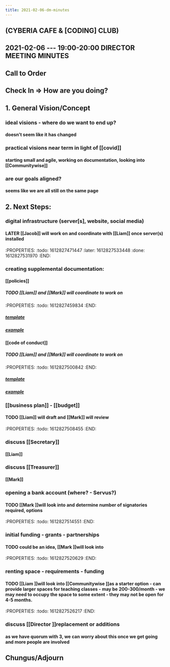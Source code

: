 ```yaml
---
title: 2021-02-06-dm-minutes
---
```


## (CYBERIA CAFE & [CODING] CLUB)
2021-02-06 --- 19:00-20:00
DIRECTOR MEETING
MINUTES
----------
## Call to Order

## Check In => How are you doing?
## 1. General Vision/Concept
### ideal visions - where do we want to end up?
#### doesn’t seem like it has changed
### practical visions near term in light of [[covid]]
#### starting small and agile, working on documentation, looking into [[Communitywise]]
### are our goals aligned?
#### seems like we are all still on the same page
## 2. Next Steps:
### digital infrastructure (server[s], website, social media)
#### LATER [[Jacob]] will work on and coordinate with [[Liam]] once server(s) installed
:PROPERTIES:
:todo: 1612827471447
:later: 1612827533448
:done: 1612827531970
:END:
### creating supplemental documentation:
#### [[policies]]
##### TODO [[Liam]] and [[Mark]] will coordinate to work on
:PROPERTIES:
:todo: 1612827459834
:END:
##### [template](https://docs.google.com/document/d/1AfWPBVYEkmFEIUNGHcWGiAWRsRlQTM4D2T6XyBLO9ss/edit?usp=sharing)
##### [example](https://docum.ents.ca./GeneralPolicies-October2018.pdf)
#### [[code of conduct]]
##### TODO [[Liam]] and [[Mark]] will coordinate to work on
:PROPERTIES:
:todo: 1612827500842
:END:
##### [template](https://docs.google.com/document/d/1kGwts6JsH_4ObXs3Kgeyum66BW12EcXqibDFv2OnKIk/edit?usp=sharing)
##### [example](https://docum.ents.ca./CodeOfConduct.pdf)
### [[business plan]] - [[budget]]
#### TODO [[Liam]] will draft and [[Mark]] will review
:PROPERTIES:
:todo: 1612827508455
:END:
### discuss [[Secretary]]
#### [[Liam]]
### discuss [[Treasurer]]
#### [[Mark]]
### opening a bank account (where? - Servus?)
#### TODO [[Mark ]]will look into and determine number of signatories required, options
:PROPERTIES:
:todo: 1612827514551
:END:
### initial funding - grants - partnerships
#### TODO could be an idea, [[Mark ]]will look into
:PROPERTIES:
:todo: 1612827520629
:END:
### renting space - requirements - funding
#### TODO [[Liam ]]will look into [[Communitywise ]]as a starter option - can provide larger spaces for teaching classes - may be 200-300/month - we may need to occupy the space to some extent - they may not be open for 4-5 months.
:PROPERTIES:
:todo: 1612827526217
:END:
### discuss [[Director ]]replacement or additions
#### as we have quorum with 3, we can worry about this once we get going and more people are involved
## Chungus/Adjourn